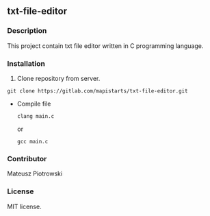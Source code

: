 ## txt-file-editor

### Description

This project contain txt file editor written in C programming language.

### Installation

1. Clone repository from server.

  ```
  git clone https://gitlab.com/mapistarts/txt-file-editor.git
  ```

* Compile file
  ```
  clang main.c
  ```
  or
  ```
  gcc main.c
  ```

### Contributor

Mateusz Piotrowski

### License

MIT license.
